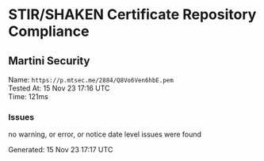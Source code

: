 # STIR/SHAKEN Certificate Repository Compliance

## Martini Security

Name: `https://p.mtsec.me/2884/Q8Vo6Ven6hbE.pem`\
Tested At: 15 Nov 23 17:16 UTC\
Time: 121ms

### Issues

no warning, or error, or notice date level issues were found

Generated: 15 Nov 23 17:17 UTC